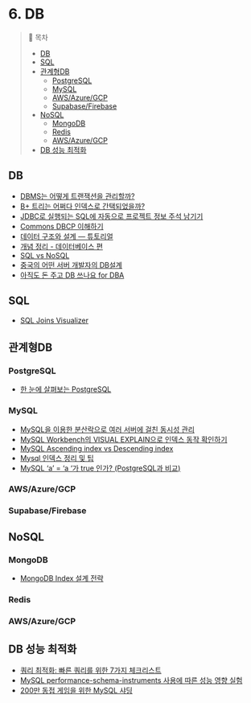 # 6. DB

> 📌 목차
> - [DB](#DB)
> - [SQL](#SQL)
> - [관계형DB](#관계형DB)
>   - [PostgreSQL](#PostgreSQL)
>   - [MySQL](#MySQL)
>   - [AWS/Azure/GCP](#AWS/Azure/GCP)
>   - [Supabase/Firebase](#Supabase/Firebase)
> - [NoSQL](#NoSQL)
>   - [MongoDB](#MongoDB)
>   - [Redis](#Redis)
>   - [AWS/Azure/GCP](#AWS/Azure/GCP)
> - [DB 성능 최적화](#DB-성능-최적화)

## DB
- [DBMS는 어떻게 트랜잭션을 관리할까?](https://d2.naver.com/helloworld/407507)
- [B+ 트리는 어쩌다 인덱스로 간택되었을까?](https://hugehoo-blog.vercel.app/blog/Database/B%20tree%20as%20Index)
- [JDBC로 실행되는 SQL에 자동으로 프로젝트 정보 주석 남기기](https://techblog.woowahan.com/2584/)
- [Commons DBCP 이해하기](https://d2.naver.com/helloworld/5102792)
- [데이터 구조와 설계 — 튜토리얼](https://medium.com/@khwsc1/%EB%B2%88%EC%97%AD-%EB%8D%B0%EC%9D%B4%ED%84%B0-%EA%B5%AC%EC%A1%B0%EC%99%80-%EC%84%A4%EA%B3%84-%ED%8A%9C%ED%86%A0%EB%A6%AC%EC%96%BC-b25792a0aa86)
- [개념 정리 - 데이터베이스 편](https://brunch.co.kr/@toughrogrammer/17)
- [SQL vs NoSQL](https://www.youtube.com/watch?v=ZS_kXvOeQ5Y)
- [중국의 어떤 서버 개발자의 DB설계](https://blog.naver.com/imays/221461537682)
- [아직도 돈 주고 DB 쓰나요 for DBA](https://youtu.be/DXu3nbWa4AA)


## SQL
- [SQL Joins Visualizer](https://sql-joins.leopard.in.ua/)

## 관계형DB

### PostgreSQL
- [한 눈에 살펴보는 PostgreSQL](https://d2.naver.com/helloworld/227936)


### MySQL
- [MySQL을 이용한 분산락으로 여러 서버에 걸친 동시성 관리](https://techblog.woowahan.com/2631/)
- [MySQL Workbench의 VISUAL EXPLAIN으로 인덱스 동작 확인하기](https://engineering.linecorp.com/ko/blog/mysql-workbench-visual-explain-index/)
- [MySQL Ascending index vs Descending index](https://tech.kakao.com/2018/06/19/mysql-ascending-index-vs-descending-index/)
- [Mysql 인덱스 정리 및 팁](https://jojoldu.tistory.com/243)
- [MySQL ‘a’ = ‘a ‘가 true 인가? (PostgreSQL과 비교)](http://woowabros.github.io/study/2018/02/26/mysql-char-comparison.html)


### AWS/Azure/GCP


### Supabase/Firebase


## NoSQL


### MongoDB
- [MongoDB Index 설계 전략](https://blog.ull.im/engineering/2019/04/05/mongodb-indexing-strategy.html)


### Redis


### AWS/Azure/GCP


## DB 성능 최적화
- [쿼리 최적화: 빠른 쿼리를 위한 7가지 체크리스트](https://medium.com/watcha/%EC%BF%BC%EB%A6%AC-%EC%B5%9C%EC%A0%81%ED%99%94-%EC%B2%AB%EA%B1%B8%EC%9D%8C-%EB%B3%B4%EB%8B%A4-%EB%B9%A0%EB%A5%B8-%EC%BF%BC%EB%A6%AC%EB%A5%BC-%EC%9C%84%ED%95%9C-7%EA%B0%80%EC%A7%80-%EC%B2%B4%ED%81%AC-%EB%A6%AC%EC%8A%A4%ED%8A%B8-bafec9d2c073)
- [MySQL performance-schema-instruments 사용에 따른 성능 영향 실험](https://engineering.linecorp.com/ko/blog/mysql-research-performance-schema-instruments/)
- [200만 동접 게임을 위한 MySQL 샤딩](https://youtube.com/watch?v=8Eb_n7JA1yA&feature=youtu.be)

